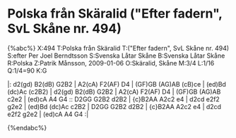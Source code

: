 # Polska från Skäralid ("Efter fadern", SvL Skåne nr. 494)

{%abc%}
X:494
T:Polska från Skäralid
T:("Efter fadern", SvL Skåne nr. 494)
S:efter Per Joel Berndtsson
S:Svenska Låtar Skåne
B:Svenska Låtar Skåne
R:Polska
Z:Patrik Månsson, 2009-01-06
O:Skäralid, Skåne
M:3/4
L:1/16
Q:1/4=90
K:G

|: d2(gd) B2(dB) G2B2 | A2(cA) F2(AF) D4 | (GF)GB (AG)AB (cB)ce |
(ed)Bd (dc)Ac (c2B2) | d2(gd) B2(dB) G2B2 | A2(cA) F2(AF) D4 |
(GF)GB (AG)AB c2e2 | (ed)cA A4 G4 :: D2GG G2B2 d2B2 |
{c}B2AA A2c2 e4 | d2cd e2f2 g2e2 | (ed)Bd (dc)Ac c2B2 |
D2GG G2B2 d2B2 | {c}B2AA A2c2 e4 | d2cd e2f2 g2e2 | (ed)cA A4 G4 :|

{%endabc%}

